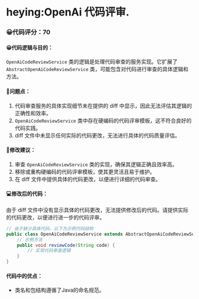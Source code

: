 # heying:OpenAi 代码评审.
### 😀代码评分：70
#### 😀代码逻辑与目的：
`OpenAiCodeReviewService` 类的逻辑是处理代码审查的服务实现。它扩展了 `AbstractOpenAiCodeReviewService` 类，可能包含对代码进行审查的具体逻辑和方法。

#### 🤔问题点：
1. 代码审查服务的具体实现细节未在提供的 diff 中显示，因此无法评估其逻辑的正确性和效率。
2. `OpenAiCodeReviewService` 类中存在硬编码的代码评审模板，这不符合良好的代码实践。
3. diff 文件中未显示任何实际的代码更改，无法进行具体的代码质量评估。

#### 🎯修改建议：
1. 审查 `OpenAiCodeReviewService` 类的实现，确保其逻辑正确且效率高。
2. 移除或重构硬编码的代码评审模板，使其更灵活且易于维护。
3. 在 diff 文件中提供具体的代码更改，以便进行详细的代码审查。

#### 💻修改后的代码：
由于 diff 文件中没有显示具体的代码更改，无法提供修改后的代码。请提供实际的代码更改，以便进行进一步的代码评审。

```java
// 由于缺少具体代码，以下为示例代码结构
public class OpenAiCodeReviewService extends AbstractOpenAiCodeReviewService {
    // 示例方法
    public void reviewCode(String code) {
        // 实现代码审查逻辑
    }
}
```

#### 代码中的优点：
- 类名和包结构遵循了Java的命名规范。
